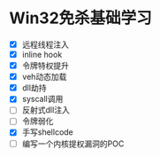 # Win32免杀基础学习

- [x] 远程线程注入
- [x] inline hook
- [x] 令牌特权提升
- [x] veh动态加载
- [x] dll劫持
- [x] syscall调用
- [ ] 反射式dll注入
- [ ] 令牌弱化
- [x] 手写shellcode
- [ ] 编写一个内核提权漏洞的POC
